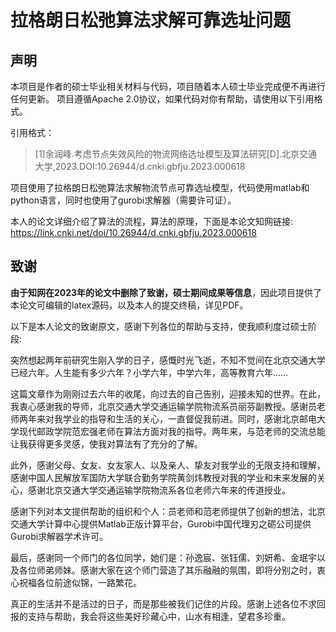# 拉格朗日松弛算法求解可靠选址问题

## 声明
本项目是作者的硕士毕业相关材料与代码，项目随着本人硕士毕业完成便不再进行任何更新。
项目遵循Apache 2.0协议，如果代码对你有帮助，请使用以下引用格式。
<!-- 不遵循开源协议，在论文中抄袭代码且不引用者，作者有权维护自身利益。 --> 

引用格式：

> [1]余润峰.考虑节点失效风险的物流网络选址模型及算法研究[D].北京交通大学,2023.DOI:10.26944/d.cnki.gbfju.2023.000618
        
        
项目使用了拉格朗日松弛算法求解物流节点可靠选址模型，代码使用matlab和python语言，同时也使用了gurobi求解器（需要许可证）。

本人的论文详细介绍了算法的流程，算法的原理，下面是本论文知网链接: https://link.cnki.net/doi/10.26944/d.cnki.gbfju.2023.000618
           

## 致谢
**由于知网在2023年的论文中删除了致谢，硕士期间成果等信息**，因此项目提供了本论文可编辑的latex源码，以及本人的提交终稿，详见PDF。

以下是本人论文的致谢原文，感谢下列各位的帮助与支持，使我顺利度过硕士阶段:

突然想起两年前研究生刚入学的日子，感慨时光飞逝，不知不觉间在北京交通大学已经六年。人生能有多少六年？小学六年，中学六年，高等教育六年……

这篇文章作为刚刚过去六年的收尾，向过去的自己告别，迎接未知的世界。在此，我衷心感谢我的导师，北京交通大学交通运输学院物流系员丽芬副教授。感谢员老师两年来对我学业的指导和生活的关心，一直督促我前进。同时，感谢北京邮电大学现代邮政学院范宏强老师在算法方面对我的指导。两年来，与范老师的交流总能让我获得更多灵感，使我对算法有了充分的了解。

此外，感谢父母、女友、女友家人、以及亲人、挚友对我学业的无限支持和理解，感谢中国人民解放军国防大学联合勤务学院黄剑炜教授对我的学业和未来发展的关心，感谢北京交通大学交通运输学院物流系各位老师六年来的传道授业。

感谢下列对本文提供帮助的组织和个人：员老师和范老师提供了创新的想法，北京交通大学计算中心提供Matlab正版计算平台，Gurobi中国代理刃之砺公司提供Gurobi求解器学术许可。

最后，感谢同一个师门的各位同学，她们是：孙逸宸、张钰儒、刘妍希、金珉宇以及各位师弟师妹。感谢大家在这个师门营造了其乐融融的氛围，即将分别之时，衷心祝福各位前途似锦，一路繁花。

真正的生活并不是活过的日子，而是那些被我们记住的片段。感谢上述各位不求回报的支持与帮助，我会将这些美好珍藏心中，山水有相逢，望君多珍重。

